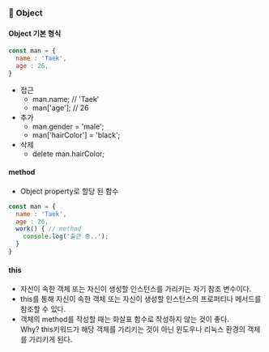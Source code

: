 ### 📑 Object

#### Object 기본 형식

```javascript
const man = {
  name : 'Taek',
  age : 26,
}
```

* 접근
    * man.name; // 'Taek'
    * man['age']; // 26
* 추가
    * man.gender = 'male';
    * man['hairColor'] = 'black';
* 삭제
    * delete man.hairColor;

#### method 

* Object property로 할당 된 함수

```javascript
const man = {
  name : 'Taek',
  age : 26,
  work() { // method
    console.log('출근 중..'); 
  }
}
```

#### this

* 자신이 속한 객체 또는 자신이 생성할 인스턴스를 가리키는 자기 참조 변수이다.
* this를 통해 자신이 속한 객체 또는 자신이 생성할 인스턴스의 프로퍼티나 메서드를 참조할 수 있다.
* 객체의 method를 작성할 때는 화살표 함수로 작성하지 않는 것이 좋다.<br>Why? this키워드가 해당 객체를 가리키는 것이 아닌 윈도우나 리눅스 환경의 객체를 가리키게 된다.

